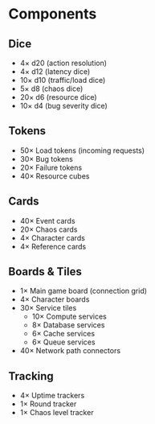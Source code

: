 # Components

## Dice
- 4× d20 (action resolution)
- 4× d12 (latency dice)
- 10× d10 (traffic/load dice)
- 5× d8 (chaos dice)
- 20× d6 (resource dice)
- 10× d4 (bug severity dice)

## Tokens
- 50× Load tokens (incoming requests)
- 30× Bug tokens
- 20× Failure tokens
- 40× Resource cubes

## Cards
- 40× Event cards
- 20× Chaos cards
- 4× Character cards
- 4× Reference cards

## Boards & Tiles
- 1× Main game board (connection grid)
- 4× Character boards
- 30× Service tiles
  - 10× Compute services
  - 8× Database services  
  - 6× Cache services
  - 6× Queue services
- 40× Network path connectors

## Tracking
- 4× Uptime trackers
- 1× Round tracker
- 1× Chaos level tracker